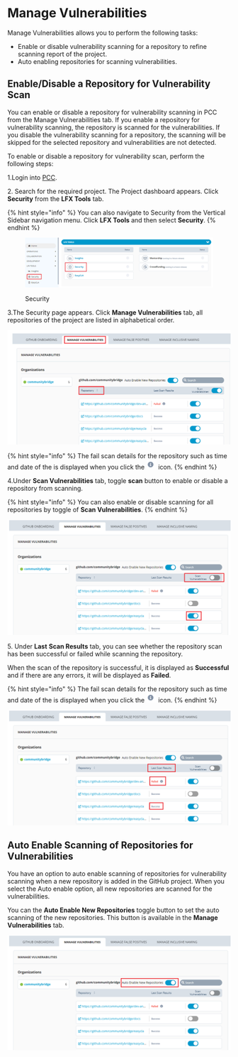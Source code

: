 # Manage Vulnerabilities

Manage Vulnerabilities allows you to perform the following tasks:

* Enable or disable vulnerability scanning for a repository to refine scanning report of the project.
* Auto enabling repositories for scanning vulnerabilities.

## **Enable/Disable a Repository for Vulnerability Scan**

You can enable or disable a repository for vulnerability scanning in PCC from the Manage Vulnerabilities tab. If you enable a repository for vulnerability scanning, the repository is scanned for the vulnerabilities. If you disable the vulnerability scanning for a repository, the scanning will be skipped for the selected repository and vulnerabilities are not detected.

To enable or disable a repository for vulnerability scan, perform the following steps:

1.Login into [PCC](https://projectadmin.lfx.linuxfoundation.org).

2\. Search for the required project. The Project dashboard appears. Click **Security** from the **LFX Tools** tab.

{% hint style="info" %}
You can also navigate to Security from the Vertical Sidebar navigation menu. Click **LFX Tools** and then select **Security**.
{% endhint %}

<figure><img src="../../../.gitbook/assets/Sec2 (2).png" alt=""><figcaption><p>Security</p></figcaption></figure>

3.The Security page appears. Click **Manage Vulnerabilities** tab, all repositories of the project are listed in alphabetical order.

![Manage Vulnerabilities](../../../.gitbook/assets/MV.png)

{% hint style="info" %}
The fail scan details for the repository such as time and date of the is displayed when you click the <img src="../../../.gitbook/assets/Info.png" alt="" data-size="line"> icon.
{% endhint %}

4.Under **Scan Vulnerabilities** tab, toggle **scan** button to enable or disable a repository from scanning.

{% hint style="info" %}
You can also enable or disable scanning for all repositories by toggle of **Scan Vulnerabilities**.
{% endhint %}

![Scan Repositories](../../../.gitbook/assets/MV2.png)

5\. Under **Last** **Scan Results** tab, you can see whether the repository scan has been successful or failed while scanning the repository.

When the scan of the repository is successful, it is displayed as **Successful** and if there are any errors, it will be displayed as **Failed**.

{% hint style="info" %}
The fail scan details for the repository such as time and date of the is displayed when you click the <img src="../../../.gitbook/assets/Info (1).png" alt="" data-size="line"> icon.
{% endhint %}

![Last Scan Results](../../../.gitbook/assets/MV3.png)

## Auto Enable Scanning of Repositories for Vulnerabilities <a href="#auto-enable-scanning-of-repositories-for-vulnerabilities" id="auto-enable-scanning-of-repositories-for-vulnerabilities"></a>

You have an option to auto enable scanning of repositories for vulnerability scanning when a new repository is added in the GitHub project. When you select the Auto enable option, all new repositories are scanned for the vulnerabilities.

You can the **Auto Enable New Repositories** toggle button to set the auto scanning of the new repositories. This button is available in the **Manage Vulnerabilities** tab.

![Auto Enable](../../../.gitbook/assets/MV4.png)
